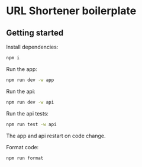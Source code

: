 # URL Shortener boilerplate

## Getting started

Install dependencies:

```bash
npm i
```

Run the app:

```bash
npm run dev -w app
```

Run the api:

```bash
npm run dev -w api
```

Run the api tests:

```bash
npm run test -w api
```

The app and api restart on code change.

Format code:

```bash
npm run format
```

